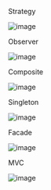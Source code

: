 Strategy

![image](https://github.com/Caboia/Bertoti/assets/111662298/b0ad6e28-0fa5-4e12-b5af-e24f7bd1d159)


Observer

![image](https://github.com/Caboia/Bertoti/assets/111662298/ae2b5bad-5f46-4d66-af3e-b390bcc45c5f)


Composite

![image](https://github.com/Caboia/Bertoti/assets/111662298/1e926562-41bb-49fe-af02-69b7f34466d1)


Singleton

![image](https://github.com/Caboia/Bertoti/assets/111662298/5383a38e-2e59-4030-bb44-b5354b1f8b3c)


Facade 

![image](https://github.com/Caboia/Bertoti/assets/111662298/c521f5c5-8bf3-481e-a682-c7effd629afa)


MVC

![image](https://github.com/Caboia/Bertoti/assets/111662298/4f942ab0-6eb6-4f5c-bc03-0afdd2fb9238)



